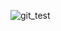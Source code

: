 ![git_test](https://user-images.githubusercontent.com/75179972/132956839-56d187bb-1a04-4ad9-b637-2e33e72e66fb.png)
